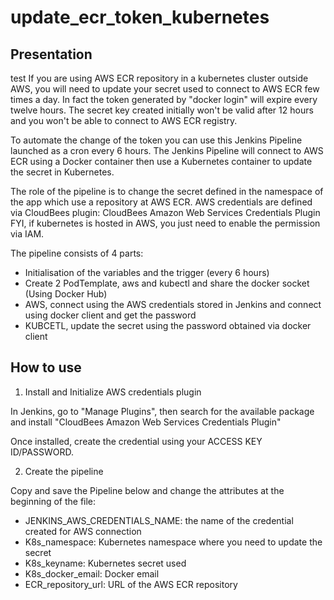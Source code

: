 # update_ecr_token_kubernetes

## Presentation

test If you are using AWS ECR repository in a kubernetes cluster outside AWS, you will need to update your secret used to connect to AWS ECR few times a day.
In fact the token generated by "docker login" will expire every twelve hours. The secret key created initially won't be valid after 12 hours and you won't be able to connect to AWS ECR registry.

To automate the change of the token you can use this Jenkins Pipeline launched as a cron every 6 hours.
The Jenkins Pipeline will connect to AWS ECR using a Docker container then use a Kubernetes container to update the secret in Kubernetes.

The role of the pipeline is to change the secret defined in the namespace of the app which use a repository at AWS ECR. AWS credentials are defined via CloudBees plugin: CloudBees Amazon Web Services Credentials Plugin
FYI, if kubernetes is hosted in AWS, you just need to enable the permission via IAM.

The pipeline consists of 4 parts:
 * Initialisation of the variables and the trigger (every 6 hours)
 * Create 2 PodTemplate, aws and kubectl and share the docker socket (Using Docker Hub)
 * AWS, connect using the AWS credentials stored in Jenkins and connect using docker client and get the password
 * KUBCETL, update the secret using the password obtained via docker client




## How to use

1. Install and Initialize AWS credentials plugin

In Jenkins, go to "Manage Plugins", then search for the available package and install "CloudBees Amazon Web Services Credentials Plugin"

Once installed, create the credential using your ACCESS KEY ID/PASSWORD.

2. Create the pipeline

Copy and save the Pipeline below and change the attributes at the beginning of the file:
 * JENKINS_AWS_CREDENTIALS_NAME: the name of the credential created for AWS connection
 * K8s_namespace: Kubernetes namespace where you need to update the secret
 * K8s_keyname: Kubernetes secret used
 * K8s_docker_email: Docker email
 * ECR_repository_url: URL of the AWS ECR repository
